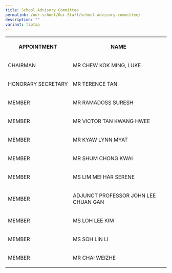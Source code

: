 ```yaml
---
title: School Advisory Committee
permalink: /our-school/Our-Staff/school-advisory-committee/
description: ""
variant: tiptap
---
```

<table style="minWidth: 50px">
<colgroup>
<col>
<col>
</colgroup>
<tbody>
<tr>
<th rowspan="1" colspan="1">
<p>APPOINTMENT</p>
</th>
<th rowspan="1" colspan="1">
<p>NAME</p>
</th>
</tr>
<tr>
<td rowspan="1" colspan="1">
<p>CHAIRMAN</p>
</td>
<td rowspan="1" colspan="1">
<p>MR CHEW KOK MING, LUKE</p>
</td>
</tr>
<tr>
<td rowspan="1" colspan="1">
<p>HONORARY&nbsp;SECRETARY</p>
</td>
<td rowspan="1" colspan="1">
<p>MR TERENCE TAN</p>
</td>
</tr>
<tr>
<td rowspan="1" colspan="1">
<p>MEMBER</p>
</td>
<td rowspan="1" colspan="1">
<p>MR RAMADOSS SURESH</p>
</td>
</tr>
<tr>
<td rowspan="1" colspan="1">
<p>MEMBER</p>
</td>
<td rowspan="1" colspan="1">
<p>MR VICTOR TAN KWANG HWEE</p>
</td>
</tr>
<tr>
<td rowspan="1" colspan="1">
<p>MEMBER</p>
</td>
<td rowspan="1" colspan="1">
<p>MR KYAW LYNN MYAT</p>
</td>
</tr>
<tr>
<td rowspan="1" colspan="1">
<p>MEMBER</p>
</td>
<td rowspan="1" colspan="1">
<p>MR SHUM CHONG KWAI</p>
</td>
</tr>
<tr>
<td rowspan="1" colspan="1">
<p>MEMBER</p>
</td>
<td rowspan="1" colspan="1">
<p>MS LIM MEI HAR SERENE</p>
</td>
</tr>
<tr>
<td rowspan="1" colspan="1">
<p>MEMBER</p>
</td>
<td rowspan="1" colspan="1">
<p>ADJUNCT PROFESSOR JOHN LEE CHUAN GAN</p>
</td>
</tr>
<tr>
<td rowspan="1" colspan="1">
<p>MEMBER</p>
</td>
<td rowspan="1" colspan="1">
<p>MS LOH LEE KIM</p>
</td>
</tr>
<tr>
<td rowspan="1" colspan="1">
<p>MEMBER</p>
</td>
<td rowspan="1" colspan="1">
<p>MS SOH LIN LI</p>
</td>
</tr>
<tr>
<td rowspan="1" colspan="1">
<p>MEMBER</p>
</td>
<td rowspan="1" colspan="1">
<p>MR CHAI WEIZHE</p>
</td>
</tr>
</tbody>
</table>
<p></p>